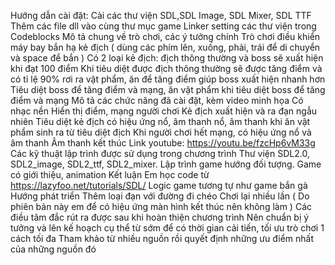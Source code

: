 Hướng dẫn cài đặt:
  Cài các thư viện SDL,SDL Image, SDL Mixer, SDL TTF
  Thêm các file dll vào cùng thư mục game 
  Linker setting các thư viện trong Codeblocks
Mô tả chung về trò chơi, các ý tưởng chính
  Trò chơi điều khiển máy bay bắn hạ kẻ địch ( dùng các phím lên, xuống, phải, trái để di chuyển và space để bắn )
  Có 2 loại kẻ địch: địch thông thường và boss sẽ xuất hiện khi đạt 100 điểm
  Khi tiêu diệt được địch thông thường sẽ được tăng điểm và có tỉ lệ 90% rơi ra vật phẩm, ăn để tăng điểm giúp boss xuất hiện nhanh hơn
  Tiêu diệt boss để tăng điểm và mạng, ăn vật phẩm khi tiêu diệt boss để tăng điểm và mạng
Mô tả các chức năng đã cài đặt, kèm video minh họa 
  Có nhạc nền
  Hiển thị điểm, mạng người chơi
  Kẻ địch xuất hiện và ra đạn ngẫu nhiên
  Tiêu diệt kẻ địch có hiệu ứng nổ, âm thanh nổ, âm thanh khi ăn vật phẩm sinh ra từ tiêu diệt địch
  Khi người chơi hết mạng, có hiệu ứng nổ và âm thanh
  Âm thanh kết thúc
  Link youtube: https://youtu.be/fzcHp6vM33g
Các kỹ thuật lập trình được sử dụng trong chương trình
  Thư viện SDL2.0, SDL2_image, SDL2_ttf, SDL2_mixer.
  Lập trình game hướng đối tượng.
  Game có giới thiệu, animation
Kết luận
  Em học code từ https://lazyfoo.net/tutorials/SDL/
  Logic game tương tự như game bắn gà 
Hướng phát triển
  Thêm loại đạn với đường đi chéo
  Chơi lại nhiều lần ( Do phiên bản này em để có hiệu ứng màn hình kết thúc nên không làm )
Các điều tâm đắc rút ra được sau khi hoàn thiện chương trình
  Nên chuẩn bị ý tưởng và lên kế hoạch cụ thể từ sớm để có thời gian cải tiến, tối ưu trò chơi 1 cách tối đa
  Tham khảo từ nhiều nguồn rồi quyết định những ưu điểm nhất của những nguồn đó
